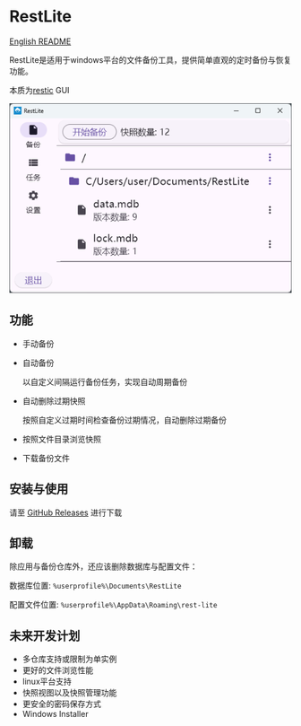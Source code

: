 # RestLite

[English README](doc/README.en.md)

RestLite是适用于windows平台的文件备份工具，提供简单直观的定时备份与恢复功能。

本质为[restic](https://github.com/restic/restic) GUI

![备份页面](doc/img/backup_view.zh.png)

## 功能

- 手动备份

- 自动备份

  以自定义间隔运行备份任务，实现自动周期备份

- 自动删除过期快照

  按照自定义过期时间检查备份过期情况，自动删除过期备份

- 按照文件目录浏览快照

- 下载备份文件

## 安装与使用

请至 [GitHub Releases](https://github.com/rest-lite/RestLite/releases) 进行下载

## 卸载

除应用与备份仓库外，还应该删除数据库与配置文件：

数据库位置:
`%userprofile%\Documents\RestLite`

配置文件位置:
`%userprofile%\AppData\Roaming\rest-lite`

## 未来开发计划

- 多仓库支持或限制为单实例
- 更好的文件浏览性能
- linux平台支持
- 快照视图以及快照管理功能
- 更安全的密码保存方式
- Windows Installer

